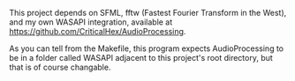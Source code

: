 This project depends on SFML, fftw (Fastest Fourier Transform in the West), and my own WASAPI integration, available at https://github.com/CriticalHex/AudioProcessing.

As you can tell from the Makefile, this program expects AudioProcessing to be in a folder called WASAPI adjacent to this project's root directory, but that is of course changable.
